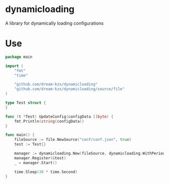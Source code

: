 # dynamicloading

A library for dynamically loading configurations

# Use

```go
package main

import (
	"fmt"
	"time"

	"github.com/dream-kzx/dynamicloading"
	"github.com/dream-kzx/dynamicloading/source/file"
)

type Test struct {
}

func (t *Test) UpdateConfig(configData []byte) {
	fmt.Println(string(configData))
}

func main() {
	fileSource := file.NewSource("conf/conf.json", true)
	test := Test{}

	manager := dynamicloading.New(fileSource, dynamicloading.WithPeriod(2000))
	manager.Register(&test)
	_ = manager.Start()

	time.Sleep(30 * time.Second)
}
```


